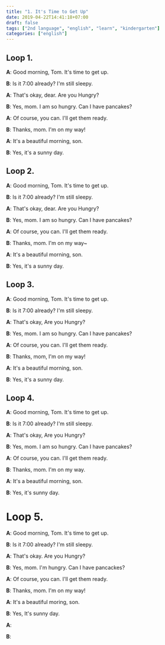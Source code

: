 ```yaml
---
title: "1. It's Time to Get Up"
date: 2019-04-22T14:41:18+07:00
draft: false
tags: ["2nd language", "english", "learn", "kindergarten"]
categories: ["english"]
---
```


## Loop 1.

**A**: Good morning, Tom. It's time to get up.

**B**: Is it 7:00 already? I'm still sleepy.

**A**: That's okay, dear. Are you Hungry?

**B**: Yes, mom. I am so hungry. Can I have pancakes? 

**A**: Of course, you can. I'll get them ready.

**B**: Thanks, mom. I'm on my way!      

**A**: It's a beautiful morning, son.

**B**: Yes, it's a sunny day.


## Loop 2.

**A**: Good morning, Tom. It's time to get up.

**B**: Is it 7:00 already? I'm still sleepy.

**A**: That's okay, dear. Are you Hungry?

**B**: Yes, mom. I am so hungry. Can I have pancakes?

**A**: Of course, you can. I'll get them ready.

**B**: Thanks, mom. I'm on my way~

**A**: It's a beautiful morning, son.

**B**: Yes, it's a sunny day.

## Loop 3.

**A**: Good morning, Tom. It's time to get up.

**B**:  Is it 7:00 already? I'm still sleepy.

**A**: That's okay, Are you Hungry?

**B**: Yes, mom. I am so hungry. Can I have pancakes?

**A**: Of course, you can. I'll get them ready.

**B**: Thanks, mom, I'm on my way!

**A**: It's a beautiful morning, son.

**B**: Yes, it's a sunny day.

## Loop 4. 

**A**: Good morning, Tom. It's time to get up.

**B**: Is it 7:00 already? I'm still sleepy.

**A**: That's okay, Are you Hungry?

**B**: Yes, mom. I am so hungry. Can I have pancakes?

**A**: Of course, you can. I'll get them ready.

**B**: Thanks, mom. I'm on my way.

**A**: It's a beautiful morning, son.

**B**: Yes, it's sunny day.

# Loop 5.

**A**: Good morning, Tom. It's time to get up.

**B**: Is it 7:00 already? I'm still sleepy.

**A**: That's okay. Are you Hungry?

**B**: Yes, mom. I'm hungry. Can I have pancackes?

**A**: Of course, you can. I'll get them ready.

**B**: Thanks, mom. I'm on my way!

**A**: It's a beautiful moring, son.

**B**: Yes,  It's sunny day.




**A**: 

**B**: 
